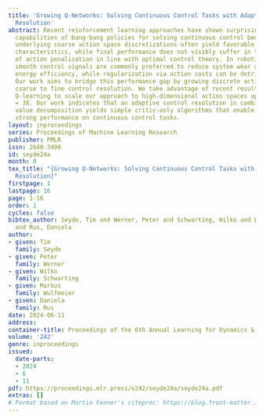 ```yaml
---
title: 'Growing Q-Networks: Solving Continuous Control Tasks with Adaptive Control
  Resolution'
abstract: Recent reinforcement learning approaches have shown surprisingly strong
  capabilities of bang-bang policies for solving continuous control benchmarks. The
  underlying coarse action space discretizations often yield favorable exploration
  characteristics, while final performance does not visibly suffer in the absence
  of action penalization in line with optimal control theory. In robotics applications,
  smooth control signals are commonly preferred to reduce system wear and improve
  energy efficiency, while regularization via action costs can be detrimental to exploration.
  Our work aims to bridge this performance gap by growing discrete action spaces from
  coarse to fine control resolution. We take advantage of recent results in decoupled
  Q-learning to scale our approach to high-dimensional action spaces up to dim(A)
  = 38. Our work indicates that an adaptive control resolution in combination with
  value decomposition yields simple critic-only algorithms that enable surprisingly
  strong performance on continuous control tasks.
layout: inproceedings
series: Proceedings of Machine Learning Research
publisher: PMLR
issn: 2640-3498
id: seyde24a
month: 0
tex_title: "{Growing Q-Networks: Solving Continuous Control Tasks with Adaptive Control
  Resolution}"
firstpage: 1
lastpage: 16
page: 1-16
order: 1
cycles: false
bibtex_author: Seyde, Tim and Werner, Peter and Schwarting, Wilko and Wulfmeier, Markus
  and Rus, Daniela
author:
- given: Tim
  family: Seyde
- given: Peter
  family: Werner
- given: Wilko
  family: Schwarting
- given: Markus
  family: Wulfmeier
- given: Daniela
  family: Rus
date: 2024-06-11
address:
container-title: Proceedings of the 6th Annual Learning for Dynamics & Control Conference
volume: '242'
genre: inproceedings
issued:
  date-parts:
  - 2024
  - 6
  - 11
pdf: https://proceedings.mlr.press/v242/seyde24a/seyde24a.pdf
extras: []
# Format based on Martin Fenner's citeproc: https://blog.front-matter.io/posts/citeproc-yaml-for-bibliographies/
---
```

